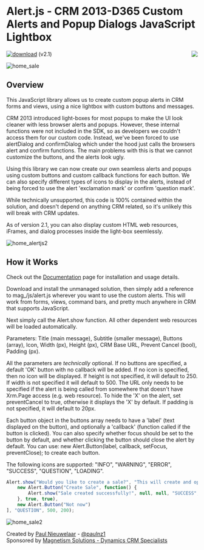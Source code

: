 # Alert.js - CRM 2013-D365 Custom Alerts and Popup Dialogs JavaScript Lightbox
[![download](https://user-images.githubusercontent.com/14048382/27844360-c7ea9670-6174-11e7-8658-80d356c1ba8f.png)](https://github.com/PaulNieuwelaar/alertjs/blob/master/AlertJS_2_1_0_0_managed.zip) (v2.1) [<img align="right" src="https://user-images.githubusercontent.com/14048382/29433676-4eb13ea6-83f4-11e7-8c07-eca514b1b197.png"/>](https://github.com/PaulNieuwelaar/alertjs/wiki/Documentation)

![home_sale](https://user-images.githubusercontent.com/14048382/27886544-a4e8af74-6230-11e7-85e5-e8ad3a08cbb4.PNG)

## Overview

This JavaScript library allows us to create custom popup alerts in CRM forms and views, using a nice lightbox with custom buttons and messages.

CRM 2013 introduced light-boxes for most popups to make the UI look cleaner with less browser alerts and popups. However, these internal functions were not included in the SDK, so as developers we couldn't access them for our custom code. Instead, we've been forced to use alertDialog and confirmDialog which under the hood just calls the browsers alert and confirm functions. The main problems with this is that we cannot customize the buttons, and the alerts look ugly.

Using this library we can now create our own seamless alerts and popups using custom buttons and custom callback functions for each button. We can also specify different types of icons to display in the alerts, instead of being forced to use the alert 'exclamation mark' or confirm 'question mark'.

While technically unsupported, this code is 100% contained within the solution, and doesn't depend on anything CRM related, so it's unlikely this will break with CRM updates.

As of version 2.1, you can also display custom HTML web resources, iFrames, and dialog processes inside the light-box seemlessly.

![home_alertjs2](https://user-images.githubusercontent.com/14048382/27886545-a50497a2-6230-11e7-9d08-6b4d5c9ce764.PNG)

## How it Works

Check out the [Documentation](https://alertjs.codeplex.com/documentation) page for installation and usage details.

Download and install the unmanaged solution, then simply add a reference to mag_/js/alert.js wherever you want to use the custom alerts. This will work from forms, views, command bars, and pretty much anywhere in CRM that supports JavaScript.

Next simply call the Alert.show function. All other dependent web resources will be loaded automatically.

Parameters: Title (main message), Subtitle (smaller message), Buttons (array), Icon, Width (px), Height (px), CRM Base URL, Prevent Cancel (bool), Padding (px).

All the parameters are _technically_ optional. If no buttons are specified, a default 'OK' button with no callback will be added. If no icon is specified, then no icon will be displayed. If height is not specified, it will default to 250. If width is not specified it will default to 500. The URL only needs to be specified if the alert is being called from somewhere that doesn't have Xrm.Page access (e.g. web resource). To hide the 'X' on the alert, set preventCancel to true, otherwise it displays the 'X' by default. If padding is not specified, it will default to 20px.

Each button object in the buttons array needs to have a 'label' (text displayed on the button), and optionally a 'callback' (function called if the button is clicked). You can also specify whether focus should be set to the button by default, and whether clicking the button should close the alert by default. You can use: new Alert.Button(label, callback, setFocus, preventClose); to create each button. 

The following icons are supported: "INFO", "WARNING", "ERROR", "SUCCESS", "QUESTION", "LOADING".

```javascript
Alert.show("Would you like to create a sale?", "This will create and open the new sale record.", [
    new Alert.Button("Create Sale", function() {
        Alert.show("Sale created successfully!", null, null, "SUCCESS", 500, 200);
    }, true, true),
    new Alert.Button("Not now")
], "QUESTION", 500, 200);
```

![home_sale2](https://user-images.githubusercontent.com/14048382/27886546-a507bcde-6230-11e7-8981-fd58adb715d0.PNG)

Created by [Paul Nieuwelaar](http://paulnieuwelaar.wordpress.com) - [@paulnz1](https://twitter.com/paulnz1)  
Sponsored by [Magnetism Solutions - Dynamics CRM Specialists](http://www.magnetismsolutions.com)
